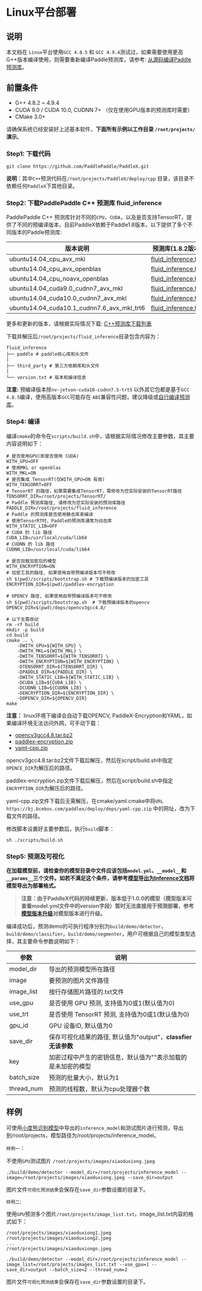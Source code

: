 # Linux平台部署

## 说明
本文档在 `Linux`平台使用`GCC 4.8.5` 和 `GCC 4.9.4`测试过，如果需要使用更高G++版本编译使用，则需要重新编译Paddle预测库，请参考: [从源码编译Paddle预测库](https://www.paddlepaddle.org.cn/documentation/docs/zh/develop/advanced_guide/inference_deployment/inference/build_and_install_lib_cn.html#id12)。

## 前置条件
* G++ 4.8.2 ~ 4.9.4
* CUDA 9.0 / CUDA 10.0, CUDNN 7+ （仅在使用GPU版本的预测库时需要）
* CMake 3.0+

请确保系统已经安装好上述基本软件，**下面所有示例以工作目录 `/root/projects/`演示**。

### Step1: 下载代码

 `git clone https://github.com/PaddlePaddle/PaddleX.git`

**说明**：其中`C++`预测代码在`/root/projects/PaddleX/deploy/cpp` 目录，该目录不依赖任何`PaddleX`下其他目录。


### Step2: 下载PaddlePaddle C++ 预测库 fluid_inference

PaddlePaddle C++ 预测库针对不同的`CPU`，`CUDA`，以及是否支持TensorRT，提供了不同的预编译版本，目前PaddleX依赖于Paddle1.8版本，以下提供了多个不同版本的Paddle预测库:

|  版本说明   | 预测库(1.8.2版本)  |
|  ----  | ----  |
| ubuntu14.04_cpu_avx_mkl  | [fluid_inference.tgz](https://paddle-inference-lib.bj.bcebos.com/1.8.2-cpu-avx-mkl/fluid_inference.tgz) |
| ubuntu14.04_cpu_avx_openblas  | [fluid_inference.tgz](https://paddle-inference-lib.bj.bcebos.com/1.8.2-cpu-avx-openblas/fluid_inference.tgz) |
| ubuntu14.04_cpu_noavx_openblas  | [fluid_inference.tgz](https://paddle-inference-lib.bj.bcebos.com/1.8.2-cpu-noavx-openblas/fluid_inference.tgz) |
| ubuntu14.04_cuda9.0_cudnn7_avx_mkl  | [fluid_inference.tgz](https://paddle-inference-lib.bj.bcebos.com/1.8.2-gpu-cuda9-cudnn7-avx-mkl/fluid_inference.tgz) |
| ubuntu14.04_cuda10.0_cudnn7_avx_mkl  | [fluid_inference.tgz](https://paddle-inference-lib.bj.bcebos.com/1.8.2-gpu-cuda10-cudnn7-avx-mkl/fluid_inference.tgz ) |
| ubuntu14.04_cuda10.1_cudnn7.6_avx_mkl_trt6  | [fluid_inference.tgz](https://paddle-inference-lib.bj.bcebos.com/1.8.2-gpu-cuda10.1-cudnn7.6-avx-mkl-trt6%2Ffluid_inference.tgz) |

更多和更新的版本，请根据实际情况下载:  [C++预测库下载列表](https://www.paddlepaddle.org.cn/documentation/docs/zh/develop/advanced_guide/inference_deployment/inference/build_and_install_lib_cn.html)

下载并解压后`/root/projects/fluid_inference`目录包含内容为：
```
fluid_inference
├── paddle # paddle核心库和头文件
|
├── third_party # 第三方依赖库和头文件
|
└── version.txt # 版本和编译信息
```

**注意:** 预编译版本除`nv-jetson-cuda10-cudnn7.5-trt5` 以外其它包都是基于`GCC 4.8.5`编译，使用高版本`GCC`可能存在 `ABI`兼容性问题，建议降级或[自行编译预测库](https://www.paddlepaddle.org.cn/documentation/docs/zh/develop/advanced_guide/inference_deployment/inference/build_and_install_lib_cn.html#id12)。


### Step4: 编译

编译`cmake`的命令在`scripts/build.sh`中，请根据实际情况修改主要参数，其主要内容说明如下：
```
# 是否使用GPU(即是否使用 CUDA)
WITH_GPU=OFF
# 使用MKL or openblas
WITH_MKL=ON
# 是否集成 TensorRT(仅WITH_GPU=ON 有效)
WITH_TENSORRT=OFF
# TensorRT 的路径，如果需要集成TensorRT，需修改为您实际安装的TensorRT路径
TENSORRT_DIR=/root/projects/TensorRT/
# Paddle 预测库路径, 请修改为您实际安装的预测库路径
PADDLE_DIR=/root/projects/fluid_inference
# Paddle 的预测库是否使用静态库来编译
# 使用TensorRT时，Paddle的预测库通常为动态库
WITH_STATIC_LIB=OFF
# CUDA 的 lib 路径
CUDA_LIB=/usr/local/cuda/lib64
# CUDNN 的 lib 路径
CUDNN_LIB=/usr/local/cuda/lib64

# 是否加载加密后的模型
WITH_ENCRYPTION=ON
# 加密工具的路径, 如果使用自带预编译版本可不修改
sh $(pwd)/scripts/bootstrap.sh # 下载预编译版本的加密工具
ENCRYPTION_DIR=$(pwd)/paddlex-encryption

# OPENCV 路径, 如果使用自带预编译版本可不修改
sh $(pwd)/scripts/bootstrap.sh  # 下载预编译版本的opencv
OPENCV_DIR=$(pwd)/deps/opencv3gcc4.8/

# 以下无需改动
rm -rf build
mkdir -p build
cd build
cmake .. \
    -DWITH_GPU=${WITH_GPU} \
    -DWITH_MKL=${WITH_MKL} \
    -DWITH_TENSORRT=${WITH_TENSORRT} \
    -DWITH_ENCRYPTION=${WITH_ENCRYPTION} \
    -DTENSORRT_DIR=${TENSORRT_DIR} \
    -DPADDLE_DIR=${PADDLE_DIR} \
    -DWITH_STATIC_LIB=${WITH_STATIC_LIB} \
    -DCUDA_LIB=${CUDA_LIB} \
    -DCUDNN_LIB=${CUDNN_LIB} \
    -DENCRYPTION_DIR=${ENCRYPTION_DIR} \
    -DOPENCV_DIR=${OPENCV_DIR}
make
```
**注意：** linux环境下编译会自动下载OPENCV, PaddleX-Encryption和YAML，如果编译环境无法访问外网，可手动下载：

- [opencv3gcc4.8.tar.bz2](https://paddleseg.bj.bcebos.com/deploy/docker/opencv3gcc4.8.tar.bz2)
- [paddlex-encryption.zip](https://bj.bcebos.com/paddlex/tools/paddlex-encryption.zip)
- [yaml-cpp.zip](https://bj.bcebos.com/paddlex/deploy/deps/yaml-cpp.zip)

opencv3gcc4.8.tar.bz2文件下载后解压，然后在script/build.sh中指定`OPENCE_DIR`为解压后的路径。

paddlex-encryption.zip文件下载后解压，然后在script/build.sh中指定`ENCRYPTION_DIR`为解压后的路径。

yaml-cpp.zip文件下载后无需解压，在cmake/yaml.cmake中将`URL https://bj.bcebos.com/paddlex/deploy/deps/yaml-cpp.zip` 中的网址，改为下载文件的路径。

修改脚本设置好主要参数后，执行`build`脚本：
 ```shell
 sh ./scripts/build.sh
 ```

### Step5: 预测及可视化

**在加载模型前，请检查你的模型目录中文件应该包括`model.yml`、`__model__`和`__params__`三个文件。如若不满足这个条件，请参考[模型导出为Inference文档](../deploy_python.html#inference)将模型导出为部署格式。**  

> **注意：由于PaddleX代码的持续更新，版本低于1.0.0的模型（模型版本可查看model.yml文件中的version字段）暂时无法直接用于预测部署，参考[模型版本升级](../../upgrade_version.md)对模型版本进行升级。**  

编译成功后，预测demo的可执行程序分别为`build/demo/detector`，`build/demo/classifier`，`build/demo/segmenter`，用户可根据自己的模型类型选择，其主要命令参数说明如下：

|  参数   | 说明  |
|  ----  | ----  |
| model_dir  | 导出的预测模型所在路径 |
| image  | 要预测的图片文件路径 |
| image_list  | 按行存储图片路径的.txt文件 |
| use_gpu  | 是否使用 GPU 预测, 支持值为0或1(默认值为0) |
| use_trt  | 是否使用 TensorRT 预测, 支持值为0或1(默认值为0) |
| gpu_id  | GPU 设备ID, 默认值为0 |
| save_dir | 保存可视化结果的路径, 默认值为"output"，**classfier无该参数** |
| key | 加密过程中产生的密钥信息，默认值为""表示加载的是未加密的模型 |
| batch_size | 预测的批量大小，默认为1 |
| thread_num | 预测的线程数，默认为cpu处理器个数 |

## 样例

可使用[小度熊识别模型](../deploy_python.html#inference)中导出的`inference_model`和测试图片进行预测，导出到/root/projects，模型路径为/root/projects/inference_model。

`样例一`：

不使用`GPU`测试图片 `/root/projects/images/xiaoduxiong.jpeg`  

```shell
./build/demo/detector --model_dir=/root/projects/inference_model --image=/root/projects/images/xiaoduxiong.jpeg --save_dir=output
```
图片文件`可视化预测结果`会保存在`save_dir`参数设置的目录下。


`样例二`:

使用`GPU`预测多个图片`/root/projects/image_list.txt`，image_list.txt内容的格式如下：
```
/root/projects/images/xiaoduxiong1.jpeg
/root/projects/images/xiaoduxiong2.jpeg
...
/root/projects/images/xiaoduxiongn.jpeg
```
```shell
./build/demo/detector --model_dir=/root/projects/inference_model --image_list=/root/projects/images_list.txt --use_gpu=1 --save_dir=output --batch_size=2 --thread_num=2
```
图片文件`可视化预测结果`会保存在`save_dir`参数设置的目录下。
